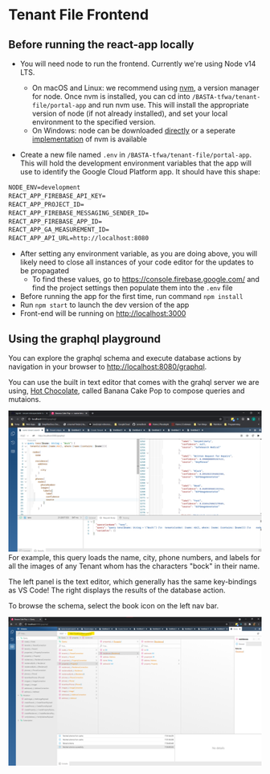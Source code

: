 # Tenant File Frontend

## Before running the react-app locally

- You will need node to run the frontend. Currently we're using Node v14 LTS.

  - On macOS and Linux: we recommend using [nvm](https://github.com/nvm-sh/nvm#installing-and-updating), a version manager for node. Once nvm is installed, you can cd into `/BASTA-tfwa/tenant-file/portal-app` and run nvm use. This will install the appropriate version of node (if not already installed), and set your local environment to the specified version.
  - On Windows: node can be downloaded [directly](https://nodejs.org/en/download/) or a seperate [implementation](https://github.com/coreybutler/nvm-windows#this-is-not-the-same-thing-as-nvm) of nvm is available  

- Create a new file named `.env` in `/BASTA-tfwa/tenant-file/portal-app`. This will hold the development environment variables that the app will use to identify the Google Cloud Platform app. It should have this shape:
  >

```txt
NODE_ENV=development
REACT_APP_FIREBASE_API_KEY=
REACT_APP_PROJECT_ID=
REACT_APP_FIREBASE_MESSAGING_SENDER_ID=
REACT_APP_FIREBASE_APP_ID=
REACT_APP_GA_MEASUREMENT_ID=
REACT_APP_API_URL=http://localhost:8080
```

- After setting any environment variable, as you are doing above, you will likely need to close all instances of your code editor for the updates to be propagated
  - To find these values, go to <https://console.firebase.google.com/> and find the project settings then populate them into the `.env` file
- Before running the app for the first time, run command `npm install`
- Run `npm start` to launch the dev version of the app
- Front-end will be running on <http://localhost:3000>

## Using the graphql playground

You can explore the graphql schema and execute database actions by navigation in your browser to <http://localhost:8080/graphql>.

You can use the built in text editor that comes with the grahql server we are using, [Hot Chocolate](https://github.com/ChilliCream/hotchocolate#chillicream-graphql-platform), called Banana Cake Pop to compose queries and mutaions.

![BCPScreen](../../.github/assets/LabelsForWRR.png)
For example, this query loads the name, city, phone numbers, and labels for all the images of any Tenant whom has the characters "bock" in their name.

The left panel is the text editor, which generally has the same key-bindings as VS Code! The right displays the results of the database action.

To browse the schema, select the book icon on the left nav bar.

![BCPScheme](../../.github/assets/LocalQL.png)
